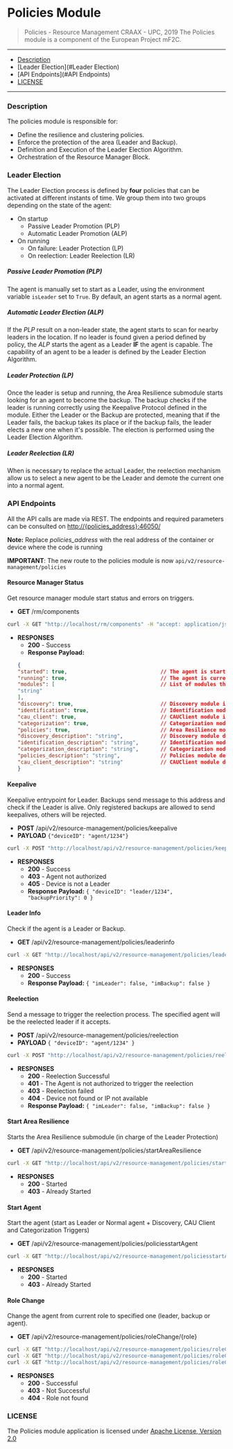 # Policies Module

> Policies - Resource Management
> CRAAX - UPC, 2019
> The Policies module is a component of the European Project mF2C.

---

- [Description](#Description)
- [Leader Election](#Leader Election)
- [API Endpoints](#API Endpoints)
- [LICENSE](#LICENSE)

----

### Description

The policies module is responsible for:

- Define the resilience and clustering policies.
- Enforce the protection of the area (Leader and Backup).
- Definition and Execution of the Leader Election Algorithm.
- Orchestration of the Resource Manager Block.

### Leader Election

The Leader Election process is defined by **four** policies that can be activated at different instants of time. We group them into two groups depending on the state of the agent:

- On startup
    - Passive Leader Promotion (PLP)
    - Automatic Leader Promotion (ALP)
- On running
    - On failure: Leader Protection (LP)
    - On reelection: Leader Reelection (LR)
    
##### Passive Leader Promotion (PLP)

The agent is manually set to start as a Leader, using the environment variable `isLeader` set to `True`. By default, an agent starts as a normal agent.

##### Automatic Leader Election (ALP)

If the *PLP* result on a non-leader state, the agent starts to scan for nearby leaders in the location. If no leader is found given a period defined by policy, the *ALP* starts the agent as a Leader **IF** the agent is capable. The capability of an agent to be a leader is defined by the Leader Election Algorithm. 

##### Leader Protection (LP)

Once the leader is setup and running, the Area Resilience submodule starts looking for an agent to become the backup. The backup checks if the leader is running correctly using the Keepalive Protocol defined in the module. Either the Leader or the Backup are protected, meaning that if the Leader fails, the backup takes its place or if the backup fails, the leader elects a new one when it's possible. The election is performed using the Leader Election Algorithm.

##### Leader Reelection (LR)

When is necessary to replace the actual Leader, the reelection mechanism allow us to select a new agent to be the Leader and demote the current one into a normal agent.
 

### API Endpoints

All the API calls are made via REST. The endpoints and required parameters can be consulted on [http://{policies_address}:46050/](http://localhost:46050/)

**Note:** Replace *policies_address* with the real address of the container or device where the code is running

**IMPORTANT**: The new route to the policies module is now `api/v2/resource-management/policies`

#### Resource Manager Status

Get resource manager module start status and errors on triggers.

- **GET**  /rm/components

```bash
curl -X GET "http://localhost/rm/components" -H "accept: application/json"
```

- **RESPONSES**
    - **200** - Success
    - **Response Payload:** 
    ```json
    {
  "started": true,                              // The agent is started
  "running": true,                              // The agent is currently running
  "modules": [                                  // List of modules that are triggered on starting
    "string"
  ],
  "discovery": true,                            // Discovery module is started
  "identification": true,                       // Identification module is started
  "cau_client": true,                           // CAUClient module is started
  "categorization": true,                       // Categorization module is started
  "policies": true,                             // Area Resilience module is started
  "discovery_description": "string",            // Discovery module description / parameters received
  "identification_description": "string",       // Identification module description / parameters received
  "categorization_description": "string",       // Categorization module description / parameters received
  "policies_description": "string",             // Policies module description / parameters received
  "cau_client_description": "string"            // CAUClient module description / parameters received
    }
    ```

#### Keepalive

Keepalive entrypoint for Leader. Backups send message to this address and check if the Leader is alive. Only registered backups are allowed to send keepalives, others will be rejected.

- **POST** /api/v2/resource-management/policies/keepalive
- **PAYLOAD**  `{"deviceID": "agent/1234"}`

```bash
curl -X POST "http://localhost/api/v2/resource-management/policies/keepalive" -H "accept: application/json" -H "Content-Type: application/json" -d "{ \"deviceID\": \"agent/1234\"}"
```

- **RESPONSES**
    - **200** - Success
    - **403** - Agent not authorized
    - **405** - Device is not a Leader
    - **Response Payload:** `{
  "deviceID": "leader/1234",
  "backupPriority": 0
}` 

#### Leader Info

Check if the agent is a Leader or Backup.

- **GET** /api/v2/resource-management/policies/leaderinfo

```bash
curl -X GET "http://localhost/api/v2/resource-management/policies/leaderinfo" -H "accept: application/json"
```

- **RESPONSES**
    - **200** - Success
    - **Response Payload:** `{
  "imLeader": false,
  "imBackup": false
}`

#### Reelection

Send a message to trigger the reelection process. The specified agent will be the reelected leader if it accepts.

- **POST** /api/v2/resource-management/policies/reelection
- **PAYLOAD** `{
  "deviceID": "agent/1234"
}`

```bash
curl -X POST "http://localhost/api/v2/resource-management/policies/reelection" -H "accept: application/json" -H "Content-Type: application/json" -d "{ \"deviceID\": \"agent/1234\"}"
```

- **RESPONSES**
    - **200** - Reelection Successful
    - **401** - The Agent is not authorized to trigger the reelection
    - **403** - Reelection failed
    - **404** - Device not found or IP not available
    - **Response Payload:** `{
  "imLeader": false,
  "imBackup": false
}`

#### Start Area Resilience

Starts the Area Resilience submodule (in charge of the Leader Protection)

- **GET** /api/v2/resource-management/policies/startAreaResilience

```bash
curl -X GET "http://localhost/api/v2/resource-management/policies/startAreaResilience" -H "accept: application/json"
```

- **RESPONSES**
    - **200** - Started
    - **403** - Already Started
    
#### Start Agent

Start the agent (start as Leader or Normal agent + Discovery, CAU Client and Categorization Triggers)

- **GET** /api/v2/resource-management/policies/policiesstartAgent

```bash
curl -X GET "http://localhost/api/v2/resource-management/policiesstartAgent" -H "accept: application/json"
```

- **RESPONSES**
    - **200** - Started
    - **403** - Already Started

    
#### Role Change

Change the agent from current role to specified one (leader, backup or agent).

- **GET** /api/v2/resource-management/policies/roleChange/{role}

```bash
curl -X GET "http://localhost/api/v2/resource-management/policies/roleChange/agent" -H "accept: application/json"
curl -X GET "http://localhost/api/v2/resource-management/policies/roleChange/backup" -H "accept: application/json"
curl -X GET "http://localhost/api/v2/resource-management/policies/roleChange/leader" -H "accept: application/json"
```

- **RESPONSES**
    - **200** - Successful
    - **403** - Not Successful
    - **404** - Role not found

### LICENSE

The Policies module application is licensed under [Apache License, Version 2.0](LICENSE.txt)
